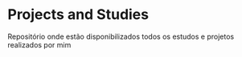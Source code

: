 # Projects and Studies

Repositório onde estão disponibilizados todos os estudos e projetos realizados por mim
